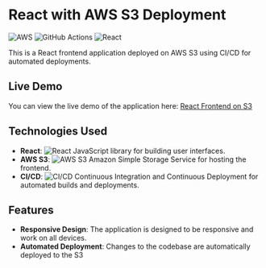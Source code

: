 # React with AWS S3 Deployment

![AWS](https://img.shields.io/badge/AWS-FF9900?style=for-the-badge&logo=amazon-aws&logoColor=white)
![GitHub Actions](https://img.shields.io/badge/GitHub_Actions-2088FF?style=for-the-badge&logo=github-actions&logoColor=white)
![React](https://img.shields.io/badge/React-20232A?style=for-the-badge&logo=react&logoColor=61DAFB)

This is a React frontend application deployed on AWS S3 using CI/CD for automated deployments.

## Live Demo

You can view the live demo of the application here: [React Frontend on S3](http://hiram-bucket.s3-website-us-east-1.amazonaws.com/inicio)

## Technologies Used

- **React**: ![React](https://img.shields.io/badge/React-20232A?style=for-the-badge&logo=react&logoColor=61DAFB) JavaScript library for building user interfaces.
- **AWS S3**: ![AWS S3](https://img.shields.io/badge/AWS_S3-569A31?style=for-the-badge&logo=amazon-s3&logoColor=white) Amazon Simple Storage Service for hosting the frontend.
- **CI/CD**: ![CI/CD](https://img.shields.io/badge/CI/CD-2088FF?style=for-the-badge&logo=github-actions&logoColor=white) Continuous Integration and Continuous Deployment for automated builds and deployments.

## Features

- **Responsive Design**: The application is designed to be responsive and work on all devices.
- **Automated Deployment**: Changes to the codebase are automatically deployed to the S3 
